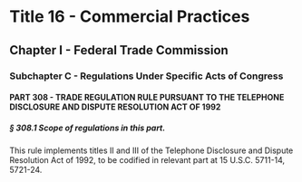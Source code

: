 
# Title 16 - Commercial Practices
## Chapter I - Federal Trade Commission
### Subchapter C - Regulations Under Specific Acts of Congress
#### PART 308 - TRADE REGULATION RULE PURSUANT TO THE TELEPHONE DISCLOSURE AND DISPUTE RESOLUTION ACT OF 1992
##### § 308.1 Scope of regulations in this part.

This rule implements titles II and III of the Telephone Disclosure and Dispute Resolution Act of 1992, to be codified in relevant part at 15 U.S.C. 5711-14, 5721-24.
